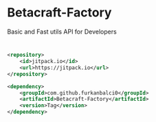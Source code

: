 # Betacraft-Factory
Basic and Fast utils API for Developers

#
```xml
<repository>
	<id>jitpack.io</id>
	<url>https://jitpack.io</url>
</repository>

<dependency>
	<groupId>com.github.furkanbalci0</groupId>
	<artifactId>Betacraft-Factory</artifactId>
	<version>Tag</version>
</dependency>
```
